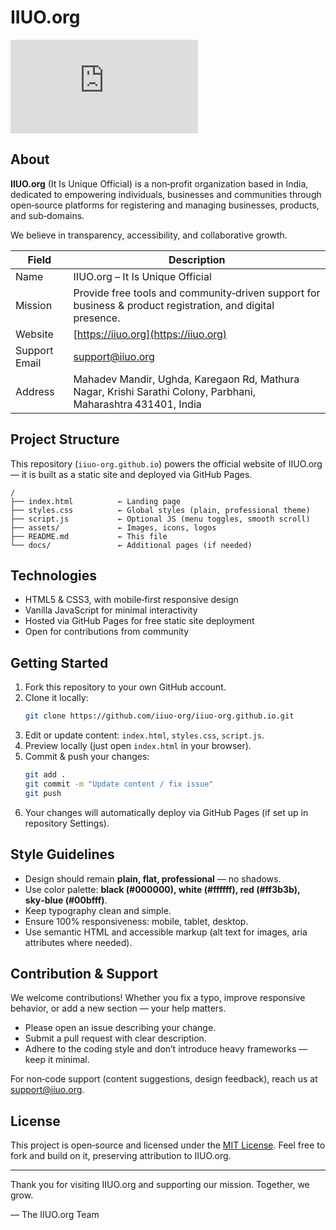 # IIUO.org

[![Website Status](https://img.shields.io/website-up-down-green-red/http/iiuo.org)](https://iiuo.org)

## About

**IIUO.org** (It Is Unique Official) is a non‑profit organization based in India, dedicated to empowering individuals, businesses and communities through open‑source platforms for registering and managing businesses, products, and sub‑domains.

We believe in transparency, accessibility, and collaborative growth.

| Field | Description |
|-------|-------------|
| Name | IIUO.org – It Is Unique Official |
| Mission | Provide free tools and community‑driven support for business & product registration, and digital presence. |
| Website | [https://iiuo.org](https://iiuo.org) |
| Support Email | [support@iiuo.org](mailto:support@iiuo.org) |
| Address | Mahadev Mandir, Ughda, Karegaon Rd, Mathura Nagar, Krishi Sarathi Colony, Parbhani, Maharashtra 431401, India |

## Project Structure

This repository (`iiuo-org.github.io`) powers the official website of IIUO.org — it is built as a static site and deployed via GitHub Pages.

```
/
├── index.html          ← Landing page
├── styles.css          ← Global styles (plain, professional theme)
├── script.js           ← Optional JS (menu toggles, smooth scroll)
├── assets/             ← Images, icons, logos
├── README.md           ← This file
└── docs/               ← Additional pages (if needed)
```

## Technologies

- HTML5 & CSS3, with mobile‑first responsive design  
- Vanilla JavaScript for minimal interactivity  
- Hosted via GitHub Pages for free static site deployment  
- Open for contributions from community

## Getting Started

1. Fork this repository to your own GitHub account.  
2. Clone it locally:  
   ```bash
   git clone https://github.com/iiuo-org/iiuo-org.github.io.git
   ```  
3. Edit or update content: `index.html`, `styles.css`, `script.js`.  
4. Preview locally (just open `index.html` in your browser).  
5. Commit & push your changes:  
   ```bash
   git add .
   git commit -m "Update content / fix issue"
   git push
   ```  
6. Your changes will automatically deploy via GitHub Pages (if set up in repository Settings).

## Style Guidelines

- Design should remain **plain, flat, professional** — no shadows.  
- Use color palette: **black (#000000), white (#ffffff), red (#ff3b3b), sky‑blue (#00bfff)**.  
- Keep typography clean and simple.  
- Ensure 100% responsiveness: mobile, tablet, desktop.  
- Use semantic HTML and accessible markup (alt text for images, aria attributes where needed).

## Contribution & Support

We welcome contributions! Whether you fix a typo, improve responsive behavior, or add a new section — your help matters.

- Please open an issue describing your change.  
- Submit a pull request with clear description.  
- Adhere to the coding style and don’t introduce heavy frameworks — keep it minimal.

For non‑code support (content suggestions, design feedback), reach us at [support@iiuo.org](mailto:support@iiuo.org).

## License

This project is open‑source and licensed under the [MIT License](LICENSE). Feel free to fork and build on it, preserving attribution to IIUO.org.

---

Thank you for visiting IIUO.org and supporting our mission. Together, we grow.

— The IIUO.org Team
